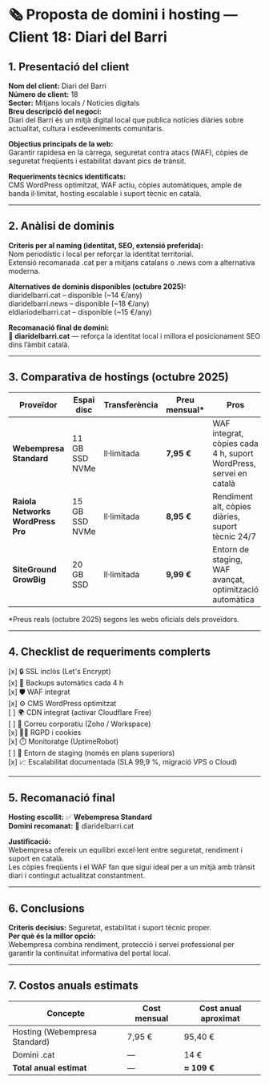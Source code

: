 # 🗞️ Proposta de domini i hosting — **Client 18: Diari del Barri**

## 1. Presentació del client
**Nom del client:** Diari del Barri  
**Número de client:** 18  
**Sector:** Mitjans locals / Notícies digitals  
**Breu descripció del negoci:**  
Diari del Barri és un mitjà digital local que publica notícies diàries sobre actualitat, cultura i esdeveniments comunitaris.

**Objectius principals de la web:**  
Garantir rapidesa en la càrrega, seguretat contra atacs (WAF), còpies de seguretat freqüents i estabilitat davant pics de trànsit.

**Requeriments tècnics identificats:**  
CMS WordPress optimitzat, WAF actiu, còpies automàtiques, ample de banda il·limitat, hosting escalable i suport tècnic en català.

---

## 2. Anàlisi de dominis
**Criteris per al naming (identitat, SEO, extensió preferida):**  
Nom periodístic i local per reforçar la identitat territorial.  
Extensió recomanada .cat per a mitjans catalans o .news com a alternativa moderna.

**Alternatives de dominis disponibles (octubre 2025):**  
diaridelbarri.cat – disponible (~14 €/any)  
diaridelbarri.news – disponible (~18 €/any)  
eldiariodelbarri.cat – disponible (~15 €/any)

**Recomanació final de domini:**  
**📰 diaridelbarri.cat** — reforça la identitat local i millora el posicionament SEO dins l’àmbit català.

---

## 3. Comparativa de hostings (octubre 2025)

| Proveïdor | Espai disc | Transferència | Preu mensual* | Pros | Contres |
|-----------|-----------|---------------|---------------|------|---------|
| **Webempresa Standard** | 11 GB SSD NVMe | Il·limitada | **7,95 €** | WAF integrat, còpies cada 4 h, suport WordPress, servei en català | Espai limitat |
| **Raiola Networks WordPress Pro** | 15 GB SSD NVMe | Il·limitada | **8,95 €** | Rendiment alt, còpies diàries, suport tècnic 24/7 | Preu més elevat |
| **SiteGround GrowBig** | 20 GB SSD | Il·limitada | **9,99 €** | Entorn de staging, WAF avançat, optimització automàtica | Renovació més cara |

\*Preus reals (octubre 2025) segons les webs oficials dels proveïdors.

---

## 4. Checklist de requeriments complerts
[x] 🔒 SSL inclòs (Let's Encrypt)  
[x] 💾 Backups automàtics cada 4 h  
[x] 🛡️ WAF integrat  
[x] ⚙️ CMS WordPress optimitzat  
[ ] 🌍 CDN integrat (activar Cloudflare Free)  
[ ] 📧 Correu corporatiu (Zoho / Workspace)  
[x] 🧑‍⚖️ RGPD i cookies  
[x] ⏱️ Monitoratge (UptimeRobot)  
[ ] 🧪 Entorn de staging (només en plans superiors)  
[x] 📈 Escalabilitat documentada (SLA 99,9 %, migració VPS o Cloud)

---

## 5. Recomanació final
**Hosting escollit:** ✅ **Webempresa Standard**  
**Domini recomanat:** 📰 diaridelbarri.cat  

**Justificació:**  
Webempresa ofereix un equilibri excel·lent entre seguretat, rendiment i suport en català.  
Les còpies freqüents i el WAF fan que sigui ideal per a un mitjà amb trànsit diari i contingut actualitzat constantment.

---

## 6. Conclusions
**Criteris decisius:** Seguretat, estabilitat i suport tècnic proper.  
**Per què és la millor opció:**  
Webempresa combina rendiment, protecció i servei professional per garantir la continuïtat informativa del portal local.

---

## 7. Costos anuals estimats

| Concepte | Cost mensual | Cost anual aproximat |
|----------|--------------|---------------------|
| Hosting (Webempresa Standard) | 7,95 € | 95,40 € |
| Domini .cat | — | 14 € |
| **Total anual estimat** | — | **≈ 109 €** |
